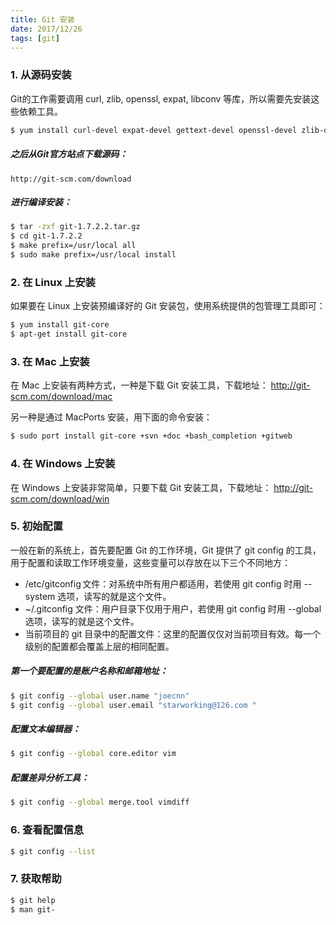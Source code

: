 ```yaml
---
title: Git 安装
date: 2017/12/26
tags: [git]
---
```


### 1. 从源码安装 
Git的工作需要调用 curl, zlib, openssl, expat, libconv 等库，所以需要先安装这些依赖工具。 
```bash
$ yum install curl-devel expat-devel gettext-devel openssl-devel zlib-devel 
```
 
##### 之后从Git官方站点下载源码： 
    http://git-scm.com/download 
 
##### 进行编译安装： 
```bash
$ tar -zxf git-1.7.2.2.tar.gz 
$ cd git-1.7.2.2 
$ make prefix=/usr/local all 
$ sudo make prefix=/usr/local install 
```
 
### 2. 在 Linux 上安装 
如果要在 Linux 上安装预编译好的 Git 安装包，使用系统提供的包管理工具即可： 
```bash
$ yum install git-core 
$ apt-get install git-core 
```
 
### 3. 在 Mac 上安装 
在 Mac 上安装有两种方式，一种是下载 Git 安装工具，下载地址： 
    http://git-scm.com/download/mac 
 
另一种是通过 MacPorts 安装，用下面的命令安装： 
```bash
$ sudo port install git-core +svn +doc +bash_completion +gitweb 
```
 
### 4. 在 Windows 上安装 
在 Windows 上安装非常简单，只要下载 Git 安装工具，下载地址： 
    http://git-scm.com/download/win 
 
### 5. 初始配置 
一般在新的系统上，首先要配置 Git 的工作环境，Git 提供了 git config 的工具，用于配置和读取工作环境变量，这些变量可以存放在以下三个不同地方： 
- /etc/gitconfig 文件：对系统中所有用户都适用，若使用 git config 时用 --system 选项，读写的就是这个文件。 
- ~/.gitconfig 文件：用户目录下仅用于用户，若使用 git config 时用 --global 选项，读写的就是这个文件。 
- 当前项目的 git 目录中的配置文件：这里的配置仅仅对当前项目有效。每一个级别的配置都会覆盖上层的相同配置。 
 
##### 第一个要配置的是账户名称和邮箱地址： 
```bash
$ git config --global user.name "joecnn" 
$ git config --global user.email "starworking@126.com "
```
 
##### 配置文本编辑器： 
```bash
$ git config --global core.editor vim 
```
 
##### 配置差异分析工具： 
```bash
$ git config --global merge.tool vimdiff 
```
 
### 6. 查看配置信息 
```bash
$ git config --list 
```
 
### 7. 获取帮助     
```bash
$ git help  
$ man git- 
```